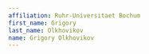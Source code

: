 ```yaml
---
affiliation: Ruhr-Universitaet Bochum
first_name: Grigory
last_name: Olkhovikov
name: Grigory Olkhovikov
---
```

